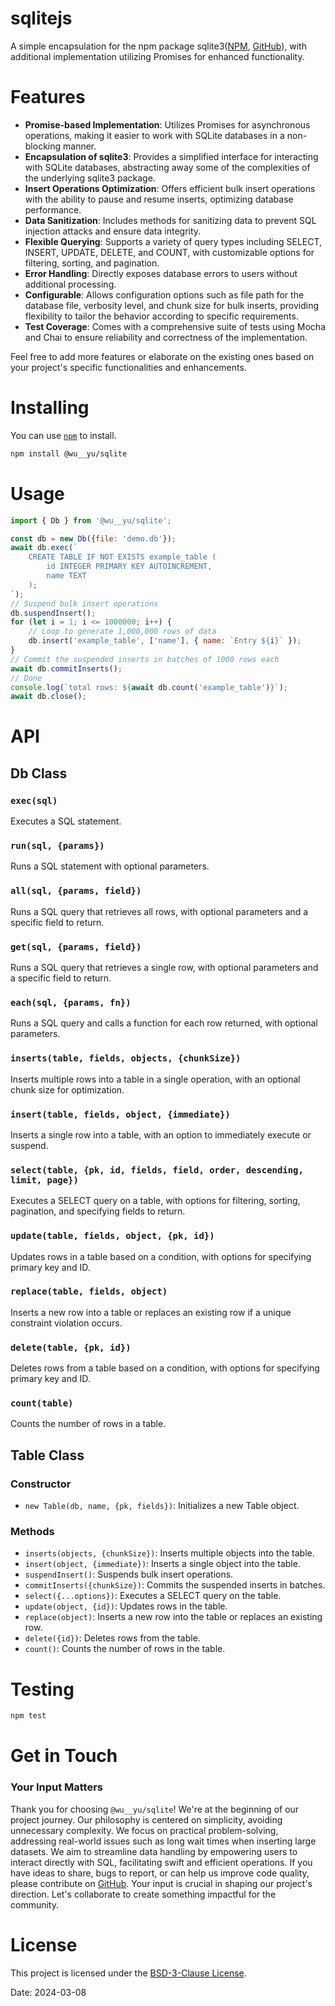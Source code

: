 # sqlitejs

A simple encapsulation for the npm package sqlite3([NPM](https://www.npmjs.com/package/sqlite3), [GitHub](https://github.com/TryGhost/node-sqlite3)), with additional implementation utilizing Promises for enhanced functionality.

# Features

- **Promise-based Implementation**: Utilizes Promises for asynchronous operations, making it easier to work with SQLite databases in a non-blocking manner.
- **Encapsulation of sqlite3**: Provides a simplified interface for interacting with SQLite databases, abstracting away some of the complexities of the underlying sqlite3 package.
- **Insert Operations Optimization**: Offers efficient bulk insert operations with the ability to pause and resume inserts, optimizing database performance.
- **Data Sanitization**: Includes methods for sanitizing data to prevent SQL injection attacks and ensure data integrity.
- **Flexible Querying**: Supports a variety of query types including SELECT, INSERT, UPDATE, DELETE, and COUNT, with customizable options for filtering, sorting, and pagination.
- **Error Handling**: Directly exposes database errors to users without additional processing.
- **Configurable**: Allows configuration options such as file path for the database file, verbosity level, and chunk size for bulk inserts, providing flexibility to tailor the behavior according to specific requirements.
- **Test Coverage**: Comes with a comprehensive suite of tests using Mocha and Chai to ensure reliability and correctness of the implementation.

Feel free to add more features or elaborate on the existing ones based on your project's specific functionalities and enhancements.

# Installing

You can use [`npm`](https://github.com/npm/cli) to install.

```bash
npm install @wu__yu/sqlite
```

# Usage

```javascript
import { Db } from '@wu__yu/sqlite';

const db = new Db({file: 'demo.db'});
await db.exec(`
    CREATE TABLE IF NOT EXISTS example_table (
        id INTEGER PRIMARY KEY AUTOINCREMENT,
        name TEXT
    );
`);
// Suspend bulk insert operations
db.suspendInsert();
for (let i = 1; i <= 1000000; i++) {
    // Loop to generate 1,000,000 rows of data
    db.insert('example_table', ['name'], { name: `Entry ${i}` });
}
// Commit the suspended inserts in batches of 1000 rows each
await db.commitInserts();
// Done
console.log(`total rows: ${await db.count('example_table')}`);
await db.close();
```

# API

## Db Class

### `exec(sql)`
Executes a SQL statement.

### `run(sql, {params})`
Runs a SQL statement with optional parameters.

### `all(sql, {params, field})`
Runs a SQL query that retrieves all rows, with optional parameters and a specific field to return.

### `get(sql, {params, field})`
Runs a SQL query that retrieves a single row, with optional parameters and a specific field to return.

### `each(sql, {params, fn})`
Runs a SQL query and calls a function for each row returned, with optional parameters.

### `inserts(table, fields, objects, {chunkSize})`
Inserts multiple rows into a table in a single operation, with an optional chunk size for optimization.

### `insert(table, fields, object, {immediate})`
Inserts a single row into a table, with an option to immediately execute or suspend.

### `select(table, {pk, id, fields, field, order, descending, limit, page})`
Executes a SELECT query on a table, with options for filtering, sorting, pagination, and specifying fields to return.

### `update(table, fields, object, {pk, id})`
Updates rows in a table based on a condition, with options for specifying primary key and ID.

### `replace(table, fields, object)`
Inserts a new row into a table or replaces an existing row if a unique constraint violation occurs.

### `delete(table, {pk, id})`
Deletes rows from a table based on a condition, with options for specifying primary key and ID.

### `count(table)`
Counts the number of rows in a table.

## Table Class

### Constructor
- `new Table(db, name, {pk, fields})`: Initializes a new Table object.

### Methods
- `inserts(objects, {chunkSize})`: Inserts multiple objects into the table.
- `insert(object, {immediate})`: Inserts a single object into the table.
- `suspendInsert()`: Suspends bulk insert operations.
- `commitInserts({chunkSize})`: Commits the suspended inserts in batches.
- `select({...options})`: Executes a SELECT query on the table.
- `update(object, {id})`: Updates rows in the table.
- `replace(object)`: Inserts a new row into the table or replaces an existing row.
- `delete({id})`: Deletes rows from the table.
- `count()`: Counts the number of rows in the table.

# Testing

```bash
npm test
```

# Get in Touch

### Your Input Matters

Thank you for choosing `@wu__yu/sqlite`! We're at the beginning of our project journey. Our philosophy is centered on simplicity, avoiding unnecessary complexity. We focus on practical problem-solving, addressing real-world issues such as long wait times when inserting large datasets. We aim to streamline data handling by empowering users to interact directly with SQL, facilitating swift and efficient operations. If you have ideas to share, bugs to report, or can help us improve code quality, please contribute on [GitHub](https://github.com/wuyu2015/sqlitejs). Your input is crucial in shaping our project's direction. Let's collaborate to create something impactful for the community.

# License

This project is licensed under the [BSD-3-Clause License](https://opensource.org/licenses/BSD-3-Clause).

Date: 2024-03-08
